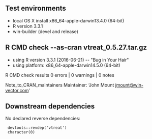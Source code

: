 
## Test environments
* local OS X install x86_64-apple-darwin13.4.0 (64-bit)
* R version 3.3.1 
* win-builder (devel and release)

## R CMD check --as-cran vtreat_0.5.27.tar.gz
* using R version 3.3.1 (2016-06-21) -- "Bug in Your Hair"
* using platform: x86_64-apple-darwin14.5.0 (64-bit)

R CMD check results
0 errors | 0 warnings | 0 notes


Note_to_CRAN_maintainers
Maintainer: ‘John Mount <jmount@win-vector.com>’

## Downstream dependencies

No declared reverse dependencies:

     devtools::revdep('vtreat')
     character(0)
